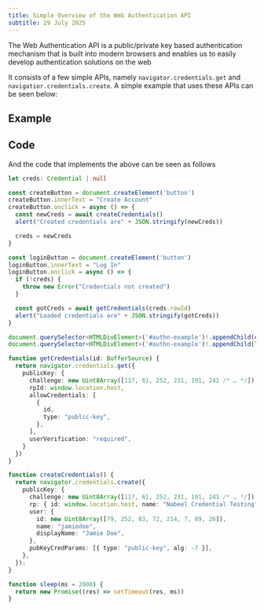```yaml
---
title: Simple Overview of the Web Authentication API
subtitle: 29 July 2025
---
```


The Web Authentication API is a public/private key based authentication mechanism that is built into modern browsers and enables us to easily develop authentication solutions on the web

It consists of a few simple APIs, namely `navigator.credentials.get` and `navigatior.credentials.create`. A simple example that uses these APIs can be seen below:

## Example

<div id="authn-example"></div>

<script>
let creds;

const createButton = document.createElement('button');
createButton.innerText = "Create Account";
createButton.onclick = async () => {
    const newCreds = await createCredentials();
    alert("Created credentials are" + JSON.stringify(newCreds));
    creds = newCreds;
};

const loginButton = document.createElement('button');
loginButton.innerText = "Log In";
loginButton.onclick = async () => {
    if (!creds) {
        throw new Error("Credentials not created");
    }
    const gotCreds = await getCredentials(creds.rawId);
    alert("Loaded credentials are" + JSON.stringify(gotCreds));
};

document.querySelector('#authn-example').appendChild(createButton);
document.querySelector('#authn-example').appendChild(loginButton);

function getCredentials(id) {
    return navigator.credentials.get({
        publicKey: {
            challenge: new Uint8Array([117, 61, 252, 231, 191, 241 /* … */]),
            rpId: window.location.host,
            allowCredentials: [
                {
                    id,
                    type: "public-key",
                },
            ],
            userVerification: "required",
        }
    });
}

function createCredentials() {
    return navigator.credentials.create({
        publicKey: {
            challenge: new Uint8Array([117, 61, 252, 231, 191, 241 /* … */]),
            rp: { id: window.location.host, name: "Nabeel Credential Testing" },
            user: {
                id: new Uint8Array([79, 252, 83, 72, 214, 7, 89, 26]),
                name: "jamiedoe",
                displayName: "Jamie Doe",
            },
            pubKeyCredParams: [{ type: "public-key", alg: -7 }],
        },
    });
}

function sleep(ms = 2000) {
    return new Promise((res) => setTimeout(res, ms));
}
</script>


## Code

And the code that implements the above can be seen as follows

```ts
let creds: Credential | null

const createButton = document.createElement('button')
createButton.innerText = "Create Account"
createButton.onclick = async () => {
  const newCreds = await createCredentials()
  alert("Created credentials are" + JSON.stringify(newCreds))

  creds = newCreds
}

const loginButton = document.createElement('button')
loginButton.innerText = "Log In"
loginButton.onclick = async () => {
  if (!creds) {
    throw new Error("Credentials not created")
  }

  const gotCreds = await getCredentials(creds.rawId)
  alert("Loaded credentials are" + JSON.stringify(gotCreds))
}

document.querySelector<HTMLDivElement>('#authn-example')!.appendChild(createButton)
document.querySelector<HTMLDivElement>('#authn-example')!.appendChild(loginButton)

function getCredentials(id: BufferSource) {
  return navigator.credentials.get({
    publicKey: {
      challenge: new Uint8Array([117, 61, 252, 231, 191, 241 /* … */]),
      rpId: window.location.host,
      allowCredentials: [
        {
          id,
          type: "public-key",
        },
      ],
      userVerification: "required",
    }
  })
}

function createCredentials() {
  return navigator.credentials.create({
    publicKey: {
      challenge: new Uint8Array([117, 61, 252, 231, 191, 241 /* … */]),
      rp: { id: window.location.host, name: "Nabeel Credential Testing" },
      user: {
        id: new Uint8Array([79, 252, 83, 72, 214, 7, 89, 26]),
        name: "jamiedoe",
        displayName: "Jamie Doe",
      },
      pubKeyCredParams: [{ type: "public-key", alg: -7 }],
    },
  });
}

function sleep(ms = 2000) {
  return new Promise((res) => setTimeout(res, ms))
}
```